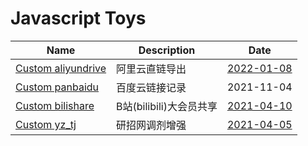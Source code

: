 # Javascript Toys

|Name|Description|Date|
|-|-|-|
|[Custom aliyundrive](https://github.com/invobzvr/invotoys.js/tree/main/aliyundrive)|阿里云直链导出|[2022-01-08](https://greasyfork.org/zh-CN/scripts/438202-custom-aliyundrive)|
|[Custom panbaidu](https://github.com/invobzvr/invotoys.js/tree/main/panbaidu)|百度云链接记录|2021-11-04|
|[Custom bilishare](https://github.com/invobzvr/invotoys.js/tree/main/bilishare)|B站(bilibili)大会员共享|[2021-04-10](https://greasyfork.org/zh-CN/scripts/424805-custom-bilishare)|
|[Custom yz_tj](https://github.com/invobzvr/invotoys.js/tree/main/yz_tj)|研招网调剂增强|[2021-04-05](https://greasyfork.org/zh-CN/scripts/424504-custom-yz-tj)|
